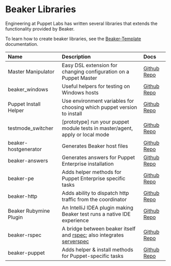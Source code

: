 # Beaker Libraries
Engineering at Puppet Labs has written several libraries that extends the functionality provided
by Beaker.

To learn how to create beaker libraries, see the [Beaker-Template](https://github.com/puppetlabs/beaker-template/blob/master/README.md) documentation.

| Name               | Description                                                         | Docs                                                            |
|:-------------------|:--------------------------------------------------------------------|:----------------------------------------------------------------|
| Master Manipulator | Easy DSL extension for changing configuration on a Puppet Master    | [Github Repo](https://github.com/puppetlabs/master_manipulator) |
| beaker_windows     | Useful helpers for testing on Windows hosts                         | [Github Repo](https://github.com/puppetlabs/beaker_windows)     |
| Puppet Install Helper | Use environment variables for choosing which puppet version to install | [Github Repo](https://github.com/puppetlabs/beaker-puppet_install_helper) |
| testmode_switcher   | [prototype] run your puppet module tests in master/agent, apply or local mode | [Github Repo](https://github.com/puppetlabs/beaker-testmode_switcher)     |
| beaker-hostgenerator | Generates Beaker host files | [Github Repo](https://github.com/puppetlabs/beaker-hostgenerator/) |
| beaker-answers | Generates answers for Puppet Enterprise installation | [Github Repo](https://github.com/puppetlabs/beaker-answers/) |
| beaker-pe | Adds helper methods for Puppet Enterprise specific tasks | [Github Repo](https://github.com/puppetlabs/beaker-pe/) |
| beaker-http | Adds ability to dispatch http traffic from the coordinator | [Github Repo](https://github.com/puppetlabs/beaker-http/) |
| Beaker Rubymine Plugin | An IntelliJ IDEA plugin making Beaker test runs a native IDE experience | [Github Repo](https://github.com/samwoods1/BeakerRubyMinePlugin) |
| beaker-rspec | A bridge between beaker itself and [rspec](https://github.com/rspec/rspec); also integrates [serverspec](http://serverspec.org/) | [Github Repo](https://github.com/puppetlabs/beaker-rspec/) |
| beaker-puppet | Adds helper & install methods for Puppet-specific tasks | [Github Repo](https://github.com/puppetlabs/beaker-puppet/)

